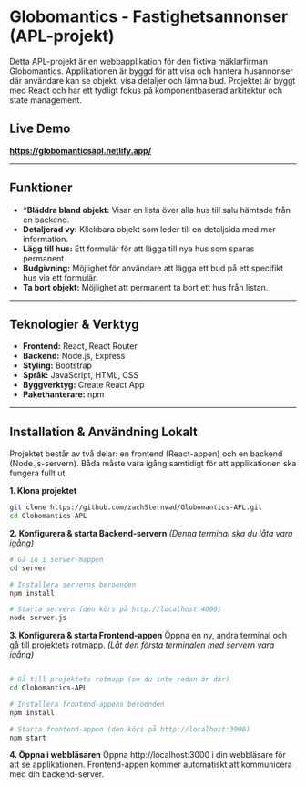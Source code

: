 # Globomantics - Fastighetsannonser (APL-projekt)

Detta APL-projekt är en webbapplikation för den fiktiva mäklarfirman Globomantics. Applikationen är byggd för att visa och hantera husannonser där användare kan se objekt, visa detaljer och lämna bud. Projektet är byggt med React och har ett tydligt fokus på komponentbaserad arkitektur och state management.

## Live Demo

**https://globomanticsapl.netlify.app/**

---

## Funktioner

* ***Bläddra bland objekt:** Visar en lista över alla hus till salu hämtade från en backend.
* **Detaljerad vy:** Klickbara objekt som leder till en detaljsida med mer information.
* **Lägg till hus:** Ett formulär för att lägga till nya hus som sparas permanent.
* **Budgivning:** Möjlighet för användare att lägga ett bud på ett specifikt hus via ett formulär.
* **Ta bort objekt:** Möjlighet att permanent ta bort ett hus från listan.

---

## Teknologier & Verktyg

* **Frontend:** React, React Router
* **Backend:** Node.js, Express
* **Styling:** Bootstrap
* **Språk:** JavaScript, HTML, CSS
* **Byggverktyg:** Create React App
* **Pakethanterare:** npm

---

## Installation & Användning Lokalt

Projektet består av två delar: en frontend (React-appen) och en backend (Node.js-servern). Båda måste vara igång samtidigt för att applikationen ska fungera fullt ut.

**1. Klona projektet**
```bash
git clone https://github.com/zachSternvad/Globomantics-APL.git
cd Globomantics-APL
```
**2. Konfigurera & starta Backend-servern**
*(Denna terminal ska du låta vara igång)*
```bash
# Gå in i server-mappen
cd server

# Installera serverns beroenden
npm install

# Starta servern (den körs på http://localhost:4000)
node server.js
```
**3. Konfigurera & starta Frontend-appen**
Öppna en ny, andra terminal och gå till projektets rotmapp.
*(Låt den första terminalen med servern vara igång)*
```bash

# Gå till projektets rotmapp (om du inte redan är där)
cd Globomantics-APL

# Installera frontend-appens beroenden
npm install

# Starta frontend-appen (den körs på http://localhost:3000)
npm start
```
**4. Öppna i webbläsaren**
Öppna http://localhost:3000 i din webbläsare för att se applikationen. Frontend-appen kommer automatiskt att kommunicera med din backend-server.
